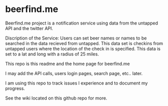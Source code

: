 beerfind.me
===========

Beerfind.me project is a notification service using data from the untapped API and the twitter API.

Discription of the Service:
Users can set beer names or names to be searched in the data recieved from untapped. This data set is checkins from untapped users where the location of the check in is specified. This data is set to a lat and long with a radius of 25 miles. 


This repo is this readme and the home page for beerfind.me

I may add the API calls, users login pages, search page, etc.. later.

I am using this repo to track issues I experience and to document my progress.

See the wiki located on this github repo for more.
